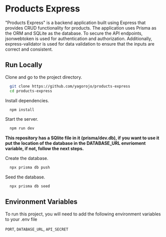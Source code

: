 
# Products Express

"Products Express" is a backend application built using Express that provides CRUD functionality for products. The application uses Prisma as the ORM and SQLite as the database. To secure the API endpoints, jsonwebtoken is used for authentication and authorization. Additionally, express-validator is used for data validation to ensure that the inputs are correct and consistent.


## Run Locally

Clone and go to the project directory.

```bash
  git clone https://github.com/yagorojo/products-express
  cd products-express
```

Install dependencies.

```bash
  npm install
```

Start the server.

```bash
  npm run dev
```

**This repository has a SQlite file in it (prisma/dev.db), if you want to use it put the location of the database in the DATABASE_URL envrioment variable, if not, follow the next steps.**

Create the database.

```bash
  npx prisma db push
```

Seed the database.

```bash
  npx prisma db seed
```

## Environment Variables

To run this project, you will need to add the following environment variables to your .env file

`PORT`, `DATABASE_URL`, `API_SECRET`